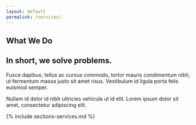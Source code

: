 ```yaml
---
layout: default
permalink: /services/
---
```


<section markdown="1"> 

<div aria-hidden="true" class="section-title" data-section-title="Services"></div>  

# What We Do  

## In short, we solve problems.

Fusce dapibus, tellus ac cursus commodo, tortor mauris condimentum nibh, ut fermentum massa justo sit amet risus. Vestibulum id ligula porta felis euismod semper.   

Nullam id dolor id nibh ultricies vehicula ut id elit. Lorem ipsum dolor sit amet, consectetur adipiscing elit.

{% include sections-services.md %}
